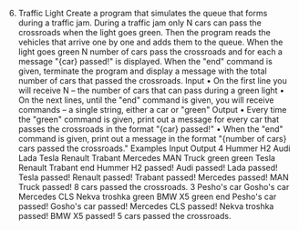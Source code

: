 6.	Traffic Light
Create a program that simulates the queue that forms during a traffic jam. During a traffic jam only N cars can pass the crossroads when the light goes green. Then the program reads the vehicles that arrive one by one and adds them to the queue. When the light goes green N number of cars pass the crossroads and for each a message "{car} passed!" is displayed. When the "end" command is given, terminate the program and display a message with the total number of cars that passed the crossroads.
Input
•	On the first line you will receive N – the number of cars that can pass during a green light
•	On the next lines, until the "end" command is given, you will receive commands – a single string, either a car or "green"
Output
•	Every time the "green" command is given, print out a message for every car that passes the crossroads in the format "{car} passed!"
•	When the "end" command is given, print out a message in the format "{number of cars} cars passed the crossroads."
Examples
Input	Output
4
Hummer H2
Audi
Lada
Tesla
Renault
Trabant
Mercedes
MAN Truck
green
green
Tesla
Renault
Trabant
end	Hummer H2 passed!
Audi passed!
Lada passed!
Tesla passed!
Renault passed!
Trabant passed!
Mercedes passed!
MAN Truck passed!
8 cars passed the crossroads.
3
Pesho's car
Gosho's car
Mercedes CLS
Nekva troshka
green
BMW X5
green
end	Pesho's car passed!
Gosho's car passed!
Mercedes CLS passed!
Nekva troshka passed!
BMW X5 passed!
5 cars passed the crossroads.

